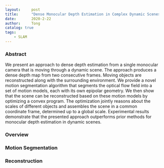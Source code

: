 ```yaml
---
layout:     post
title:      "Dense Monocular Depth Estimation in Complex Dynamic Scenes [2016]"
date:       2020-2-22
author:     Tong
catalog: true
tags:
    - SLAM
---
```


### Abstract

We present an approach to dense depth estimation from a single monocular camera that is moving through a dynamic scene. The approach produces a dense depth map from two consecutive frames. Moving objects are reconstructed along with the surrounding environment. We provide a novel motion segmentation algorithm that segments the optical flow field into a set of motion models, each with its own epipolar geometry. We then show that the scene can be reconstructed based on these motion models by optimizing a convex program. The optimization jointly reasons about the scales of different objects and assembles the scene in a common coordinate frame, determined up to a global scale. Experimental results demonstrate that the presented approach outperforms prior methods for monocular depth estimation in dynamic scenes.

### Overview

### Motion Segmentation

### Reconstruction
